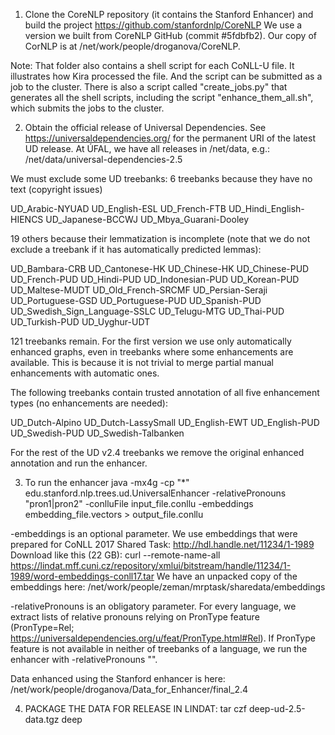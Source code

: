 1. Clone the CoreNLP repository (it contains the Stanford Enhancer) and build the project
https://github.com/stanfordnlp/CoreNLP
We use a version we built from CoreNLP GitHub (commit #5fdbfb2).
Our copy of CorNLP is at /net/work/people/droganova/CoreNLP.

Note: That folder also contains a shell script for each CoNLL-U file. It illustrates
how Kira processed the file. And the script can be submitted as a job to the cluster.
There is also a script called "create_jobs.py" that generates all the shell scripts,
including the script "enhance_them_all.sh", which submits the jobs to the cluster.



2. Obtain the official release of Universal Dependencies.
See https://universaldependencies.org/ for the permanent URI of the latest UD release.
At ÚFAL, we have all releases in /net/data, e.g.:
/net/data/universal-dependencies-2.5

We must exclude some UD treebanks:
6 treebanks because they have no text (copyright issues)

UD_Arabic-NYUAD
UD_English-ESL
UD_French-FTB
UD_Hindi_English-HIENCS
UD_Japanese-BCCWJ
UD_Mbya_Guarani-Dooley

19 others because their lemmatization is incomplete
(note that we do not exclude a treebank if it has automatically predicted lemmas):

UD_Bambara-CRB
UD_Cantonese-HK
UD_Chinese-HK
UD_Chinese-PUD
UD_French-PUD
UD_Hindi-PUD
UD_Indonesian-PUD
UD_Korean-PUD
UD_Maltese-MUDT
UD_Old_French-SRCMF
UD_Persian-Seraji
UD_Portuguese-GSD
UD_Portuguese-PUD
UD_Spanish-PUD
UD_Swedish_Sign_Language-SSLC
UD_Telugu-MTG
UD_Thai-PUD
UD_Turkish-PUD
UD_Uyghur-UDT

121 treebanks remain.
For the first version we use only automatically enhanced graphs, even in treebanks where some enhancements
are available. This is because it is not trivial to merge partial manual enhancements with automatic ones.

The following treebanks contain trusted annotation of all five
enhancement types (no enhancements are needed):

UD_Dutch-Alpino
UD_Dutch-LassySmall
UD_English-EWT
UD_English-PUD
UD_Swedish-PUD
UD_Swedish-Talbanken

For the rest of the UD v2.4 treebanks we remove the original enhanced annotation and run the enhancer.



3. To run the enhancer
java -mx4g -cp "*" edu.stanford.nlp.trees.ud.UniversalEnhancer -relativePronouns "pron1|pron2" -conlluFile input_file.conllu -embeddings embedding_file.vectors > output_file.conllu

-embeddings is an optional parameter.
We use embeddings that were prepared for CoNLL 2017 Shared Task:
http://hdl.handle.net/11234/1-1989
Download like this (22 GB):
curl --remote-name-all https://lindat.mff.cuni.cz/repository/xmlui/bitstream/handle/11234/1-1989/word-embeddings-conll17.tar
We have an unpacked copy of the embeddings here:
/net/work/people/zeman/mrptask/sharedata/embeddings

-relativePronouns is an obligatory parameter.
For every language, we extract lists of relative pronouns relying on PronType feature (PronType=Rel; https://universaldependencies.org/u/feat/PronType.html#Rel).
If PronType feature is not available in neither of treebanks of a language, we run the enhancer with -relativePronouns "".

Data enhanced using the Stanford enhancer is here:
/net/work/people/droganova/Data_for_Enhancer/final_2.4



4. PACKAGE THE DATA FOR RELEASE IN LINDAT:
tar czf deep-ud-2.5-data.tgz deep
